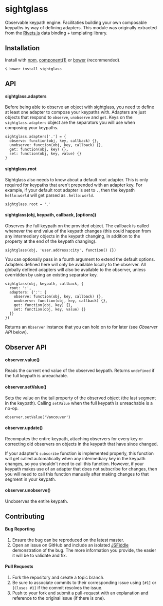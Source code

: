 # sightglass

Observable keypath engine. Facilitaties building your own composable keypaths by way of defining adapters. This module was originally extracted from the [Rivets.js](http://rivetsjs.com) data binding + templating library.

## Installation

Install with [npm](https://www.npmjs.org/), [component(1)](http://component.io) or [bower](http://bower.io/) (recommended).

```
$ bower install sightglass
```

## API

#### sightglass.adapters

Before being able to observe an object with sightglass, you need to define at least one adapter to compose your keypaths with. Adapters are just objects that respond to `observe`, `unobserve` and `get`. Keys on the `sightglass.adapters` object are the separators you will use when composing your keypaths.

```
sightglass.adapters['.'] = {
  observe: function(obj, key, callback) {},
  unobserve: function(obj, key, callback) {},
  get: function(obj, key) {},
  set: function(obj, key, value) {}
}
```

#### sightglass.root

Sightglass also needs to know about a default root adapter. This is only required for keypaths that aren't prepended with an adapter key. For example, if your default root adapter is set to `.`, then the keypath `hello:world` will get parsed as `.hello:world`.

```
sightglass.root = '.'
```

#### sightglass(obj, keypath, callback, [options])

Observes the full keypath on the provided object. The callback is called whenever the end value of the keypath changes (this could happen from any intermediary objects in the keypath changing, in addition to the property at the end of the keypath changing).

```
sightglass(obj, 'user.address:city', function() {})
```

You can optionally pass in a fourth argument to extend the default options. Adapters defined here will only be available locally to the observer. All globally defined adapters will also be available to the observer, unless overridden by using an existing separator key.

```
sightglass(obj, keypath, callback, {
  root: ':',
  adapters: {':': {
    observe: function(obj, key, callback) {},
    unobserve: function(obj, key, callback) {},
    get: function(obj, key) {},
    set: function(obj, key, value) {}
  }}
})
```

Returns an `Observer` instance that you can hold on to for later (see *Observer API* below).

## Observer API

#### observer.value()

Reads the current end value of the observed keypath. Returns `undefined` if the full keypath is unreachable.

#### observer.setValue()

Sets the value on the tail property of the observed object (the last segment in the keypath). Calling `setValue` when the full keypath is unreachable is a no-op.

```
observer.setValue('Vancouver')
```

#### observer.update()

Recomputes the entire keypath, attaching observers for every key or correcting old observers on objects in the keypath that have since changed.

If your adapter's `subscribe` function is implemented properly, this function will get called automatically when any intermediary key in the keypath changes, so you shouldn't need to call this function. However, if your keypath makes use of an adapter that does not subscribe for changes, then you will need to call this function manually after making changes to that segment in your keypath.

#### observer.unobserve()

Unobserves the entire keypath.

## Contributing

#### Bug Reporting

1. Ensure the bug can be reproduced on the latest master.
2. Open an issue on GitHub and include an isolated [JSFiddle](http://jsfiddle.net/) demonstration of the bug. The more information you provide, the easier it will be to validate and fix.

#### Pull Requests

1. Fork the repository and create a topic branch.
2. Be sure to associate commits to their corresponding issue using `[#1]` or `[Closes #1]` if the commit resolves the issue.
5. Push to your fork and submit a pull-request with an explanation and reference to the original issue (if there is one).
